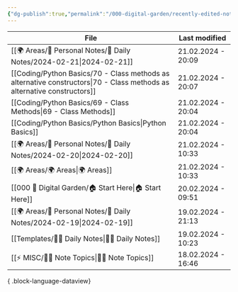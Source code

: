 ```yaml
---
{"dg-publish":true,"permalink":"/000-digital-garden/recently-edited-notes/","dgPassFrontmatter":true,"noteIcon":"3","created":"2023-12-14T09:05:52.599+05:30","updated":"2023-12-14T09:12:44.868+05:30"}
---
```


| File                                                                                                                       | Last modified      |
| -------------------------------------------------------------------------------------------------------------------------- | ------------------ |
| [[🌍 Areas/📧 Personal Notes/📓 Daily Notes/2024-02-21\|2024-02-21]]                                                    | 21.02.2024 - 20:09 |
| [[Coding/Python Basics/70 - Class methods as alternative constructors\|70 - Class methods as alternative constructors]] | 21.02.2024 - 20:07 |
| [[Coding/Python Basics/69 - Class Methods\|69 - Class Methods]]                                                         | 21.02.2024 - 20:04 |
| [[Coding/Python Basics/Python Basics\|Python Basics]]                                                                   | 21.02.2024 - 20:04 |
| [[🌍 Areas/📧 Personal Notes/📓 Daily Notes/2024-02-20\|2024-02-20]]                                                    | 21.02.2024 - 10:33 |
| [[🌍 Areas/🌍 Areas\|🌍 Areas]]                                                                                         | 21.02.2024 - 10:33 |
| [[000 🏡 Digital Garden/🏠 Start Here\|🏠 Start Here]]                                                                  | 20.02.2024 - 09:51 |
| [[🌍 Areas/📧 Personal Notes/📓 Daily Notes/2024-02-19\|2024-02-19]]                                                    | 19.02.2024 - 21:13 |
| [[Templates/✍🏻 Daily Notes\|✍🏻 Daily Notes]]                                                                          | 19.02.2024 - 10:23 |
| [[⚡ MISC/✍🏻 Note Topics\|✍🏻 Note Topics]]                                                                             | 18.02.2024 - 16:46 |

{ .block-language-dataview}